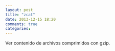 ```yaml
---
layout: post
title: "zcat"
date: 2013-12-15 18:20
comments: true
categories: 
---
```

Ver contenido de archivos comprimidos con gzip.

